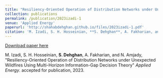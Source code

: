 ```yaml
---
title: "Resiliency-Oriented Operation of Distribution Networks under Unexpected Wildfires Using Multi-Horizon Information-Gap Decision Theory"
collection: publications
permalink: /publication/2023izadi-1
venue: 'Applied Energy'
paperurl: 'http://shahabdehghan.github.io/files/2023izadi-1.pdf'
citation: 'M. Izadi, S. H. Hosseinian, **S. Dehghan**, A. Fakharian, and N. Amjady.&quot;Resiliency-Oriented Operation of Distribution Networks under Unexpected Wildfires Using Multi-Horizon Information-Gap Decision Theory.&quot; <i>Applied Energy</i>. accepted for publication, 2023.'
---
```

[Download paper here](http://shahabdehghan.github.io/files/2023izadi-1.pdf)

M. Izadi, S. H. Hosseinian, **S. Dehghan**, A. Fakharian, and N. Amjady, "Resiliency-Oriented Operation of Distribution Networks under Unexpected Wildfires Using Multi-Horizon Information-Gap Decision Theory" <i>Applied Energy</i>. accepted for publication, 2023.
